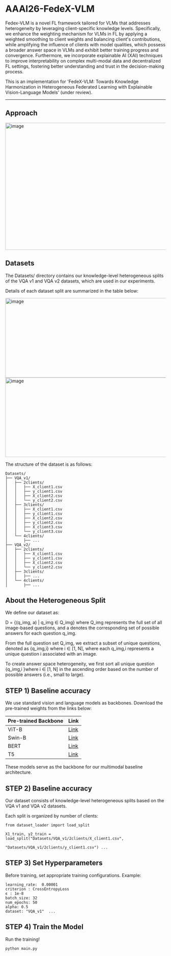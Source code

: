 # AAAI26-FedeX-VLM

Fedex-VLM is a novel FL framework tailored for VLMs that addresses heterogeneity by leveraging client-specific knowledge levels.
Specifically, we enhance the weighting mechanism for VLMs in FL by applying a weighted smoothing to client weights and balancing client's contributions, while amplifying the influence of clients with model qualities, which possess a broader answer space in VLMs and exhibit better training progress and convergence.
Furthermore, we incorporate explainable AI (XAI) techniques to improve interpretability on complex multi-modal data and decentralized FL settings, fostering better understanding and trust in the decision-making process.

This is an implementation for 'FedeX-VLM: Towards Knowledge Harmonization in Heterogeneous Federated Learning with Explainable Vision-Language Models' (under review).

---
## Approach
<img width="850" height="400" alt="image" src="https://github.com/user-attachments/assets/9c7e6f1c-a8b2-43bd-9d34-dc9a95c39182" />


## Datasets
The Datasets/ directory contains our knowledge-level heterogeneous splits of the VQA v1 and VQA v2 datasets, which are used in our experiments.

Details of each dataset split are summarized in the table below:

<img width="600" height="250" alt="image" src="https://github.com/user-attachments/assets/403c2a5b-29ad-4e11-b67e-76fdf864956d" />

<img width="600" height="250" alt="image" src="https://github.com/user-attachments/assets/ae7603cb-23ad-4a7c-bf99-a99c18a6578d" />

The structure of the dataset is as follows:

```
Datasets/
├── VQA_v1/
│   ├── 2clients/
│   │   ├── X_client1.csv
│   │   ├── y_client1.csv
│   │   ├── X_client2.csv
│   │   └── y_client2.csv
│   ├── 3clients/
│   │   ├── X_client1.csv
│   │   ├── y_client1.csv
│   │   ├── X_client2.csv
│   │   ├── y_client2.csv
│   │   ├── X_client3.csv
│   │   └── y_client3.csv
│   └── 4clients/
│       ├── ...
├── VQA_v2/
│   ├── 2clients/
│   │   ├── X_client1.csv
│   │   ├── y_client1.csv
│   │   ├── X_client2.csv
│   │   └── y_client2.csv
│   ├── 3clients/
│   │   ├── ...
│   └── 4clients/
│       ├── ...
```

## About the Heterogeneous Split
We define our dataset as:

D = {(q_img, a) | q_img ∈ Q_img} where Q_img represents the full set of all image-based questions,
and a denotes the corresponding set of possible answers for each question q_img.

From the full question set Q_img, we extract a subset of unique questions, denoted as {q_img,i} where i ∈ [1, N], where each q_img,i represents a unique question i associated with an image.

To create answer space heterogeneity, we first sort all unique question {q_img,i }where i ∈ [1, N] in the ascending order based on the number of possible answers (i.e., small to large).


## STEP 1) Baseline accuracy

We use standard vision and language models as backbones. Download the pre-trained weights from the links below:

| Pre-trained Backbone | Link | 
| --- | --- | 
|  ViT-B | [Link](https://huggingface.co/docs/transformers/model_doc/vit) | 
| Swin-B  | [Link](https://huggingface.co/docs/transformers/model_doc/swin) | 
|  BERT | [Link](https://huggingface.co/docs/transformers/model_doc/bert)  | 
|  T5 | [Link](https://huggingface.co/docs/transformers/model_doc/t5) | 

These models serve as the backbone for our multimodal baseline architecture.

## STEP 2) Baseline accuracy
Our dataset consists of knowledge-level heterogeneous splits based on the VQA v1 and VQA v2 datasets.

Each split is organized by number of clients:

```
from dataset_loader import load_split

X1_train, y2_train = load_split("Datasets/VQA_v1/2clients/X_client1.csv", 
                              "Datasets/VQA_v1/2clients/y_client1.csv") ...
```

## STEP 3) Set Hyperparameters
Before training, set appropriate training configurations. Example:

```
learning_rate:  0.00001
criterion : CrossEntropyLoss
ϵ : 1e-8
batch_size: 32
num_epochs: 50
alpha: 0.5          
dataset: "VQA_v1"  ...
```

## STEP 4) Train the Model
Run the training!
```python
python main.py
